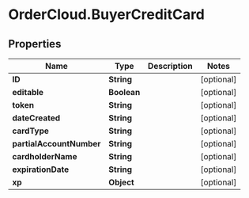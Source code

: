 # OrderCloud.BuyerCreditCard

## Properties
Name | Type | Description | Notes
------------ | ------------- | ------------- | -------------
**ID** | **String** |  | [optional] 
**editable** | **Boolean** |  | [optional] 
**token** | **String** |  | [optional] 
**dateCreated** | **String** |  | [optional] 
**cardType** | **String** |  | [optional] 
**partialAccountNumber** | **String** |  | [optional] 
**cardholderName** | **String** |  | [optional] 
**expirationDate** | **String** |  | [optional] 
**xp** | **Object** |  | [optional] 


